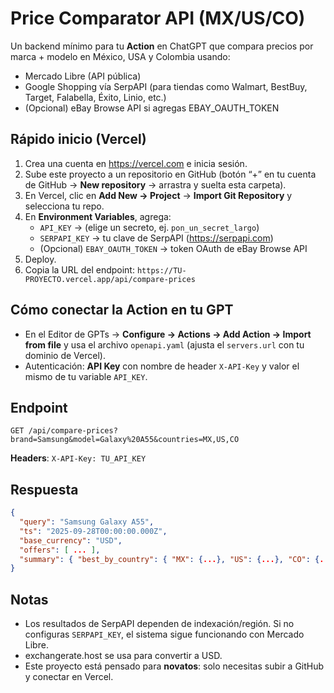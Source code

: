 # Price Comparator API (MX/US/CO)

Un backend mínimo para tu **Action** en ChatGPT que compara precios por marca + modelo
en México, USA y Colombia usando:
- Mercado Libre (API pública)
- Google Shopping vía SerpAPI (para tiendas como Walmart, BestBuy, Target, Falabella, Éxito, Linio, etc.)
- (Opcional) eBay Browse API si agregas EBAY_OAUTH_TOKEN

## Rápido inicio (Vercel)
1) Crea una cuenta en https://vercel.com e inicia sesión.
2) Sube este proyecto a un repositorio en GitHub (botón “+” en tu cuenta de GitHub → **New repository** → arrastra y suelta esta carpeta).
3) En Vercel, clic en **Add New → Project** → **Import Git Repository** y selecciona tu repo.
4) En **Environment Variables**, agrega:
   - `API_KEY` → (elige un secreto, ej. `pon_un_secret_largo`)
   - `SERPAPI_KEY` → tu clave de SerpAPI (https://serpapi.com)
   - (Opcional) `EBAY_OAUTH_TOKEN` → token OAuth de eBay Browse API
5) Deploy.
6) Copia la URL del endpoint: `https://TU-PROYECTO.vercel.app/api/compare-prices`

## Cómo conectar la Action en tu GPT
- En el Editor de GPTs → **Configure → Actions → Add Action → Import from file** y usa el archivo `openapi.yaml` (ajusta el `servers.url` con tu dominio de Vercel).
- Autenticación: **API Key** con nombre de header `X-API-Key` y valor el mismo de tu variable `API_KEY`.

## Endpoint
`GET /api/compare-prices?brand=Samsung&model=Galaxy%20A55&countries=MX,US,CO`

**Headers**: `X-API-Key: TU_API_KEY`

## Respuesta
```json
{
  "query": "Samsung Galaxy A55",
  "ts": "2025-09-28T00:00:00.000Z",
  "base_currency": "USD",
  "offers": [ ... ],
  "summary": { "best_by_country": { "MX": {...}, "US": {...}, "CO": {...} } }
}
```

## Notas
- Los resultados de SerpAPI dependen de indexación/región. Si no configuras `SERPAPI_KEY`, el sistema sigue funcionando con Mercado Libre.
- exchangerate.host se usa para convertir a USD.
- Este proyecto está pensado para **novatos**: solo necesitas subir a GitHub y conectar en Vercel.

